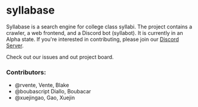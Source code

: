 # syllabase

Syllabase is a search engine for college class syllabi. The project contains a crawler, a web frontend, and a Discord bot (syllabot). It is currently in an Alpha state. If you're interested in contributing, please join our [Discord Server](https://www.huntercs.club/contact).

Check out our issues and out project board.

### Contributors: 

- @rvente, Vente, Blake
- @boubascript Diallo, Boubacar
- @xuejingao, Gao, Xuejin


